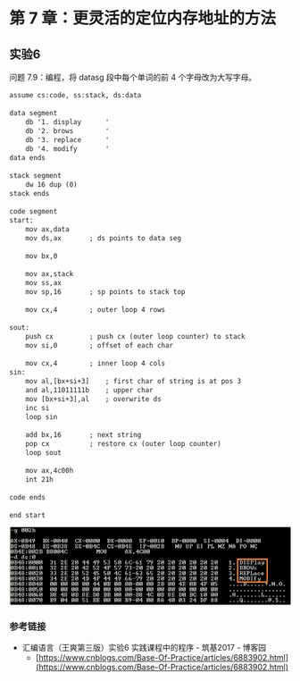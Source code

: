 # 第 7 章：更灵活的定位内存地址的方法

## 实验6

问题 7.9：编程，将 datasg 段中每个单词的前 4 个字母改为大写字母。

```text
assume cs:code, ss:stack, ds:data

data segment
    db '1. display      '
    db '2. brows        '
    db '3. replace      '
    db '4. modify       '
data ends

stack segment
    dw 16 dup (0)
stack ends

code segment
start:
    mov ax,data
    mov ds,ax       ; ds points to data seg

    mov bx,0

    mov ax,stack
    mov ss,ax
    mov sp,16       ; sp points to stack top

    mov cx,4        ; outer loop 4 rows
    
sout:
    push cx         ; push cx (outer loop counter) to stack
    mov si,0        ; offset of each char

    mov cx,4        ; inner loop 4 cols
sin:
    mov al,[bx+si+3]    ; first char of string is at pos 3
    and al,11011111b    ; upper char
    mov [bx+si+3],al    ; overwrite ds
    inc si
    loop sin

    add bx,16       ; next string
    pop cx          ; restore cx (outer loop counter)
    loop sout

    mov ax,4c00h
    int 21h

code ends

end start
```

![&#x7A0B;&#x5E8F;&#x6267;&#x884C;&#x5B8C;&#x540E;&#xFF0C;&#x5185;&#x5B58;&#x4E2D;&#x7684;&#x60C5;&#x51B5;](../.gitbook/assets/lfi-2py7fhko39zsj-9.png)

### 参考链接

* 汇编语言（王爽第三版）实验6 实践课程中的程序 - 筑基2017 - 博客园 
  * [https://www.cnblogs.com/Base-Of-Practice/articles/6883902.html](https://www.cnblogs.com/Base-Of-Practice/articles/6883902.html)

